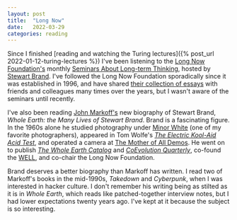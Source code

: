 ```yaml
---
layout: post
title:  "Long Now"
date:   2022-03-29
categories: reading
---
```


Since I finished [reading and watching the Turing lectures]({% post_url 2022-01-12-turing-lectures %}) I've been listening to the [Long Now Foundation's](https://en.wikipedia.org/wiki/Long_Now_Foundation) monthly [Seminars About Long-term Thinking](https://longnow.org/seminars/), hosted by [Stewart Brand](https://en.wikipedia.org/wiki/Stewart_Brand). I've followed the Long Now Foundation sporadically since it was established in 1996, and have shared [their collection of essays](https://longnow.org/essays/) with friends and colleagues many times over the years, but I wasn't aware of the seminars until recently.

I've also been reading [John Markoff's](https://en.wikipedia.org/wiki/John_Markoff) new biography of Stewart Brand, _Whole Earth: the Many Lives of Stewart Brand_. Brand is a fascinating figure. In the 1960s alone he studied photography under [Minor White](https://en.wikipedia.org/wiki/Minor_White) (one of my favorite photographers), appeared in Tom Wolfe's [_The Electric Kool-Aid Acid Test_](https://en.wikipedia.org/wiki/The_Electric_Kool-Aid_Acid_Test), and operated a camera at [The Mother of All Demos](https://en.wikipedia.org/wiki/The_Mother_of_All_Demos). He went on to publish [_The Whole Earth Catalog_](https://en.wikipedia.org/wiki/Whole_Earth_Catalog) and [_CoEvolution Quarterly_](https://en.wikipedia.org/wiki/CoEvolution_Quarterly), co-found the [WELL](https://en.wikipedia.org/wiki/The_WELL), and co-chair the Long Now Foundation.

Brand deserves a better biography than Markoff has written. I read two of Markoff's books in the mid-1990s, _Takedown_ and _Cyberpunk_, when I was interested in hacker culture. I don't remember his writing being as stilted as it is in _Whole Earth_, which reads like patched-together interview notes, but I had lower expectations twenty years ago. I've kept at it because the subject is so interesting.